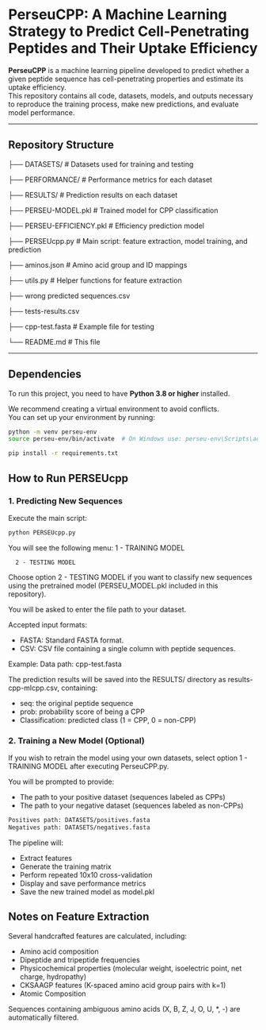 # PerseuCPP: A Machine Learning Strategy to Predict Cell-Penetrating Peptides and Their Uptake Efficiency

**PerseuCPP** is a machine learning pipeline developed to predict whether a given peptide sequence has cell-penetrating properties and estimate its uptake efficiency.  
This repository contains all code, datasets, models, and outputs necessary to reproduce the training process, make new predictions, and evaluate model performance.

---

## Repository Structure


├── DATASETS/              # Datasets used for training and testing

├── PERFORMANCE/           # Performance metrics for each dataset

├── RESULTS/               # Prediction results on each dataset

├── PERSEU-MODEL.pkl       # Trained model for CPP classification

├── PERSEU-EFFICIENCY.pkl  # Efficiency prediction model 

├── PERSEUcpp.py           # Main script: feature extraction, model training, and prediction

├── aminos.json            # Amino acid group and ID mappings

├── utils.py               # Helper functions for feature extraction

├── wrong predicted sequences.csv

├── tests-results.csv

├── cpp-test.fasta         # Example file for testing

└── README.md              # This file




---

## Dependencies

To run this project, you need to have **Python 3.8 or higher** installed.

We recommend creating a virtual environment to avoid conflicts.  
You can set up your environment by running:

```bash
python -m venv perseu-env
source perseu-env/bin/activate  # On Windows use: perseu-env\Scripts\activate
```
```bash
pip install -r requirements.txt
```
## How to Run PERSEUcpp

### 1. Predicting New Sequences

Execute the main script:

```bash
python PERSEUcpp.py
```

You will see the following menu:
      1 - TRAINING MODEL

      2 - TESTING MODEL

Choose option 2 - TESTING MODEL if you want to classify new sequences using the pretrained model (PERSEU_MODEL.pkl included in this repository).

You will be asked to enter the file path to your dataset.

Accepted input formats:

* FASTA: Standard FASTA format.
* CSV: CSV file containing a single column with peptide sequences.

Example:
Data path: cpp-test.fasta

The prediction results will be saved into the RESULTS/ directory as results-cpp-mlcpp.csv, containing:
* seq: the original peptide sequence
* prob: probability score of being a CPP
* Classification: predicted class (1 = CPP, 0 = non-CPP)


### 2. Training a New Model (Optional)

If you wish to retrain the model using your own datasets, select option 1 - TRAINING MODEL after executing PerseuCPP.py.

You will be prompted to provide:
* The path to your positive dataset (sequences labeled as CPPs)
* The path to your negative dataset (sequences labeled as non-CPPs)

```bash
Positives path: DATASETS/positives.fasta
Negatives path: DATASETS/negatives.fasta
```
The pipeline will:

* Extract features
* Generate the training matrix
* Perform repeated 10x10 cross-validation
* Display and save performance metrics
* Save the new trained model as model.pkl


## Notes on Feature Extraction
Several handcrafted features are calculated, including:

* Amino acid composition
* Dipeptide and tripeptide frequencies
* Physicochemical properties (molecular weight, isoelectric point, net charge, hydropathy)
* CKSAAGP features (K-spaced amino acid group pairs with k=1)
* Atomic Composition 

Sequences containing ambiguous amino acids (X, B, Z, J, O, U, *, -) are automatically filtered.
